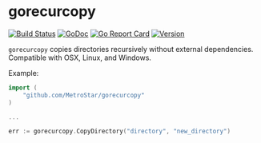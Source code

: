 # gorecurcopy

[![Build Status](https://travis-ci.org/MetroStar/gorecurcopy.svg?branch=master)](https://travis-ci.org/MetroStar/gorecurcopy)
[![GoDoc](https://godoc.org/github.com/MetroStar/gorecurcopy?status.svg)](https://godoc.org/github.com/MetroStar/gorecurcopy)
[![Go Report Card](https://goreportcard.com/badge/github.com/MetroStar/gorecurcopy)](https://goreportcard.com/report/github.com/MetroStar/gorecurcopy)
[![Version](https://img.shields.io/github/tag/MetroStar/gorecurcopy)](https://github.com/MetroStar/gorecurcopy/releases)



`gorecurcopy` copies directories recursively without external dependencies. Compatible with OSX, Linux, and Windows.

Example:

```go
import (
	"github.com/MetroStar/gorecurcopy"
)

...

err := gorecurcopy.CopyDirectory("directory", "new_directory")
```
